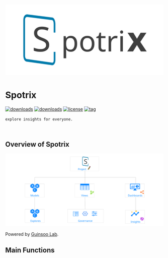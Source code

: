 # ![logo](./public/spotrix.svg)

# Spotrix

[![downloads](https://img.shields.io/travis/Spotrix/spotrix-web)](https://github.com/Spotrix)
[![downloads](https://img.shields.io/github/downloads/Spotrix/spotrix-web/total)](https://github.com/Spotrix)
[![license](https://img.shields.io/github/license/Spotrix/spotrix-web)](https://github.com/Spotrix)
[![tag](https://img.shields.io/github/repo-size/Spotrix/spotrix-web)](https://github.com/Spotrix)


`explore insights for everyone.`


<br/>


## Overview of Spotrix

![data-flow](./src/images/architecture.svg)

Powered by [Guinsoo Lab](https://guinsoolab.github.io/glab).


## Main Functions







